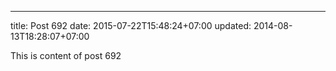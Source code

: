 ---
title: Post 692
date: 2015-07-22T15:48:24+07:00
updated: 2014-08-13T18:28:07+07:00

This is content of post 692